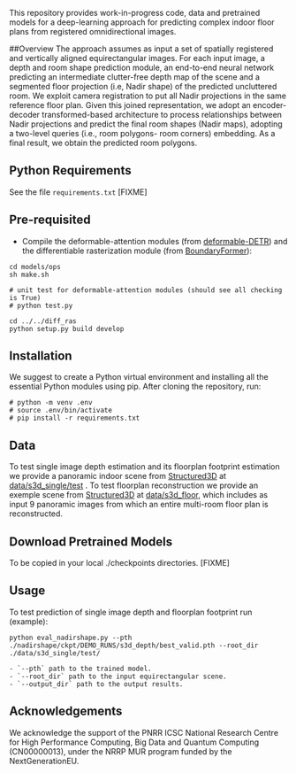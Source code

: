 This repository provides work-in-progress code, data and pretrained models for a deep-learning approach for predicting complex indoor floor plans from registered omnidirectional images.

##Overview
The approach assumes as input a set of spatially registered and vertically aligned equirectangular images. 
For each input image, a depth and room shape prediction module, an end-to-end neural network predicting an intermediate clutter-free depth map of the scene and a segmented floor projection (i.e, Nadir shape) of the predicted uncluttered room.
We exploit camera registration to put all Nadir projections in the same reference floor plan.
Given this joined representation, we adopt an encoder-decoder transformed-based architecture to process relationships between Nadir projections and predict the final room shapes (Nadir maps), adopting a two-level queries (i.e., room polygons- room corners) embedding. As a final result, we obtain the predicted room polygons.

## Python Requirements
See the file `requirements.txt` [FIXME]

## Pre-requisited
 * Compile the deformable-attention modules (from [deformable-DETR](https://github.com/fundamentalvision/Deformable-DETR)) and the differentiable rasterization module (from [BoundaryFormer](https://github.com/mlpc-ucsd/BoundaryFormer)):
 ```shell
 cd models/ops
 sh make.sh

 # unit test for deformable-attention modules (should see all checking is True)
 # python test.py

 cd ../../diff_ras
 python setup.py build develop
 ```
 
## Installation
We suggest to create a Python virtual environment and installing all the essential Python modules using pip. After cloning the repository, run:

```
# python -m venv .env
# source .env/bin/activate
# pip install -r requirements.txt
```

## Data

To test single image depth estimation and its floorplan footprint estimation we provide a panoramic indoor scene from [Structured3D](https://structured3d-dataset.org/) at [data/s3d_single/test](data/s3d_single/test) .
To test floorplan reconstruction we provide an exemple scene from [Structured3D](https://structured3d-dataset.org/) at [data/s3d_floor](data/s3d_floor), which includes as input 9 panoramic images from which an entire multi-room floor plan is reconstructed.

## Download Pretrained Models
To be copied in your local ./checkpoints directories.
[FIXME]

## Usage
To test prediction of single image depth and floorplan footprint run (example): 
```
python eval_nadirshape.py --pth ./nadirshape/ckpt/DEMO_RUNS/s3d_depth/best_valid.pth --root_dir ./data/s3d_single/test/  
```    
    - `--pth` path to the trained model.
    - `--root_dir` path to the input equirectangular scene.
    - `--output_dir` path to the output results.

## Acknowledgements
We acknowledge the support of the PNRR ICSC National Research Centre for High Performance Computing, Big Data and Quantum Computing (CN00000013), under the NRRP MUR program funded by the NextGenerationEU.
 
